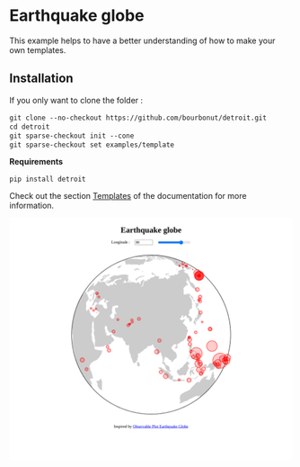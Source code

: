 # Earthquake globe

This example helps to have a better understanding of how to make your own templates.

## Installation

If you only want to clone the folder :

```
git clone --no-checkout https://github.com/bourbonut/detroit.git
cd detroit
git sparse-checkout init --cone
git sparse-checkout set examples/template
```

**Requirements**

```
pip install detroit
```

Check out the section [Templates](https://detroit.readthedocs.io/en/latest/templates.html) of the documentation for more information.

![earth-globe](https://raw.githubusercontent.com/bourbonut/detroit/main/docs/source/figures/earth-globe.png)
